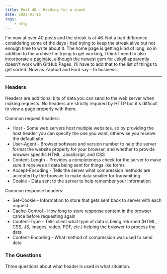 ```yaml
---
title: Post 40 - Heading for a snack
date: 2023-01-15
tags:
    - http
---
```

I'm now at over 40 posts and the streak is at 46. Not a bad difference considering some of the days I had trying to keep the streak alive but not enough time to write about it. The home page is getting kind of long, so in addition to the archive I'm trying to get working, I think I need to also incorporate a paginate, although the newest gem for Jekyll apparently doesn't work with GitHub Pages. I'll have to add that to the list of things to get sorted. Now as Zaphod and Ford say - to business.

---
### Headers
Headers are additional bits of data you can send to the web server when making requests. No headers are strictly required by HTTP but it's difficult to view a page properly with them.

Common request headers:
- Host - Some web servers host multiple websites, so by providing the host header you can specify the one you want, otherwise you receive the default site
- User-Agent - Browser software and version number to help the server format the website properly for your browser, and whether to provide browser specific HTML, JavaScript, and CSS
- Content-Length - Provides a completeness check for the server to make sure it receives all data being sent for things like forms
- Accept-Encoding - Tells the server what compression methods are accepted by the browser to make data smaller for transmitting
- Cookie - Data sent to the server to help remember your information

Common response headers:
- Set-Cookie - Information to store that gets sent back to server with each request
- Cache-Control - How long to store response content in the browser cahce before requesting again
- Content-Type - Tells client what type of data is being returned (HTML, CSS, JS, images, video, PDF, etc.) helping the broswer to process the data
- Content-Encoding - What method of compression was used to send data

### The Questions
Three questions about what header is used in what situation.
